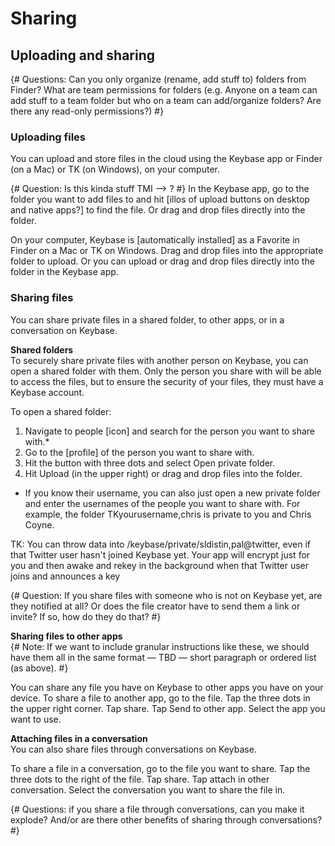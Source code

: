 # Sharing

## Uploading and sharing 
{# Questions: Can you only organize (rename, add stuff to) folders from Finder? What are team permissions for folders (e.g. Anyone on a team can add stuff to a team folder but who on a team can add/organize folders? Are there any read-only permissions?) #}

### Uploading files
You can upload and store files in the cloud using the Keybase app or Finder (on a Mac) or TK (on Windows), on your computer. 

{# Question: Is this kinda stuff TMI —-> ? #} In the Keybase app, go to the folder you want to add files to and hit [illos of upload buttons on desktop and native apps?] to find the file. Or drag and drop files directly into the folder.

On your computer, Keybase is [automatically installed] as a Favorite in Finder on a Mac or TK on Windows. Drag and drop files into the appropriate folder to upload. Or you can upload or drag and drop files directly into the folder in the Keybase app.

### Sharing files  
You can share private files in a shared folder, to other apps, or in a conversation on Keybase.

**Shared folders**  
To securely share private files with another person on Keybase, you can open a shared folder with them.  Only the person you share with will be able to access the files, but to ensure the security of your files, they must have a Keybase account.

To open a shared folder:  
1. Navigate to people [icon] and search for the person you want to share with.* 
2. Go to the [profile] of the person you want to share with. 
3. Hit the button with three dots and select Open private folder. 
4. Hit Upload (in the upper right) or drag and drop files into the folder.

* If you know their username, you can also just open a new private folder and enter the usernames of the people you want to share with. For example, the folder TKyourusername,chris is private to you and Chris Coyne.

TK: You can throw data into /keybase/private/sldistin,pal@twitter, even if that Twitter user hasn't joined Keybase yet. Your app will encrypt just for you and then awake and rekey in the background when that Twitter user joins and announces a key

{# Question: If you share files with someone who is not on Keybase yet, are they notified at all? Or does the file creator have to send them a link or invite? If so, how do they do that? #}

**Sharing files to other apps**  
{# Note: If we want to include granular instructions like these, we should have them all in the same format — TBD — short paragraph or ordered list (as above). #}

You can share any file you have on Keybase to other apps you have on your device. To share a file to another app, go to the file. Tap the three dots in the upper right corner. Tap share. Tap Send to other app. Select the app you want to use.

**Attaching files in a conversation**  
You can also share files through conversations on Keybase.

To share a file in a conversation, go to the file you want to share. Tap the three dots to the right of the file. Tap share. Tap attach in other conversation. Select the conversation you want to share the file in.

{# Questions: if you share a file through conversations, can you make it explode? And/or are there other benefits of sharing through conversations? #}
